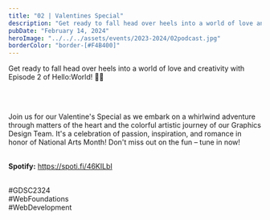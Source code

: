 ```yaml
---
title: "02 | Valentines Special"
description: "Get ready to fall head over heels into a world of love and creativity with Episode 2 of Hello:World! 💖🎨 "
pubDate: "February 14, 2024"
heroImage: "../../../assets/events/2023-2024/02podcast.jpg"
borderColor: "border-[#F4B400]"
---
```


Get ready to fall head over heels into a world of love and creativity with Episode 2 of Hello:World! 💖🎨 

<br /><br />

Join us for our Valentine's Special as we embark on a whirlwind adventure through matters of the heart and the colorful artistic journey of our Graphics Design Team. It's a celebration of passion, inspiration, and romance in honor of National Arts Month! Don't miss out on the fun – tune in now! <br /><br />

**Spotify:** https://spoti.fi/46KILbI <br /><br />

#GDSC2324 <br />
#WebFoundations <br />
#WebDevelopment <br />